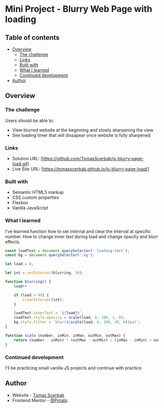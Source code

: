 # Mini Project - Blurry Web Page with loading

## Table of contents

- [Overview](#overview)
  - [The challenge](#the-challenge)
  - [Links](#links)
  - [Built with](#built-with)
  - [What I learned](#what-i-learned)
  - [Continued development](#continued-development)
- [Author](#author)

## Overview

### The challenge

Users should be able to:

- View blurred website at the beginning and slowly sharpening the view
- See loading timer that will dissapear once website is fully sharpened

### Links

- Solution URL: [https://github.com/TomasScerbak/js-blurry-page-load.git]
- Live Site URL: [https://tomasscerbak.github.io/js-blurry-page-load/]

### Built with

- Semantic HTML5 markup
- CSS custom properties
- Flexbox
- Vanilla JavaScript

### What I learned

I've learned function how to set internal and clear the interval at specific number. How to change inner text during load and change opacity and blurr effects.


```js
const loadText = document.querySelector('.loading-text');
const bg = document.querySelector('.bg');

let load = 0;

let int = setInterval(blurring, 30);

function blurring() {
    load++

    if (load > 99) {
        clearInterval(int);
    }

    loadText.innerText = `${load}%`;
    loadText.style.opacity = scale(load, 0, 100, 1, 0);
    bg.style.filter = `blur(${scale(load, 0, 100, 30, 0)}px)`;
}

function scale (number, inMin, inMax, outMin, outMax) {
    return (number - inMin) * (outMax - outMin) / (inMax - inMin) + outMin;
}
```

### Continued development

I'll be practicing small vanilla JS projects and continue with practice

## Author

- Website - [Tomas Scerbak](https://tomasscerbak.github.io/tomas-scerbak-portfolio/)
- Frontend Mentor - [@Potato](https://www.frontendmentor.io/profile/TomasScerbak)
